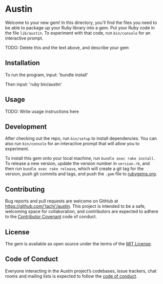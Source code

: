# Austin

Welcome to your new gem! In this directory, you'll find the files you need to be able to package up your Ruby library into a gem. Put your Ruby code in the file `lib/austin`. To experiment with that code, run `bin/console` for an interactive prompt.

TODO: Delete this and the text above, and describe your gem

## Installation

<!--Add this line to your application's Gemfile:-->

<!--```ruby-->
<!--gem 'austin'-->
<!--```-->

<!--And then execute:-->

<!--    $ bundle-->

<!--Or install it yourself as:-->

<!--    $ gem install austin-->
    
To run the program, input: 
  'bundle install' 

Then input:
  'ruby bin/austin'

## Usage

TODO: Write usage instructions here

## Development

After checking out the repo, run `bin/setup` to install dependencies. You can also run `bin/console` for an interactive prompt that will allow you to experiment.

To install this gem onto your local machine, run `bundle exec rake install`. To release a new version, update the version number in `version.rb`, and then run `bundle exec rake release`, which will create a git tag for the version, push git commits and tags, and push the `.gem` file to [rubygems.org](https://rubygems.org).

## Contributing

Bug reports and pull requests are welcome on GitHub at https://github.com/'tachi'/austin. This project is intended to be a safe, welcoming space for collaboration, and contributors are expected to adhere to the [Contributor Covenant](http://contributor-covenant.org) code of conduct.

## License

The gem is available as open source under the terms of the [MIT License](https://opensource.org/licenses/MIT).

## Code of Conduct

Everyone interacting in the Austin project’s codebases, issue trackers, chat rooms and mailing lists is expected to follow the [code of conduct](https://github.com/'tachi'/austin/blob/master/CODE_OF_CONDUCT.md).
